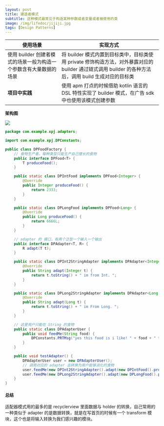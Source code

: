 ```yaml
---
layout: post
title: 建造者模式
subtitle: 这种模式最常见于构造某种参数或者变量或者被使用的类
image: /img/lifedoc/jijiji.jpg
tags: [Design Patterns]
---
```


| 使用场景 | 实现方式 |
|---|---|
| 使用 builder 创建者模式的场景一般为构造一个参数含有大量数据的场景 | 将 builder 模式内置到目标类中，目标类使用 private 修饰构造方法，对外暴露对应的 builder 通过链式调用 builder 的各种方法后，调用 build 生成对应的目标类 |
| **项目中实践** | 使用 apm 打点的时候借助 kotlin 语言的 DSL 特性实现了 builder 模式，在广告 sdk 中也使用该模式创建参数 |

**架构图**

![](https://raw.githubusercontent.com/XPJ1993/images/master/20210902143631.png)


```java
package com.example.xpj.adapters;

import com.example.xpj.DPConstants;

public class DPFoodFactory {
    // 食物生产者，每种类型只能生产自己擅长的食物
    public interface DPFood<T> {
        T produceFood();
    }

    public static class DPIntFood implements DPFood<Integer> {
        @Override
        public Integer produceFood() {
            return 2333;
        }
    }

    public static class DPLongFood implements DPFood<Long> {
        @Override
        public Long produceFood() {
            return 6666L;
        }
    }

    // adapter 的 接口，有两个泛型一个输入一个输出
    public interface DPAdapter<T, R> {
        R adapt(T t);
    }

    public static class DPInt2StringAdapter implements DPAdapter<Integer, String> {
        @Override
        public String adapt(Integer t) {
            return t.toString() + " im from Int. ";
        }
    }

    public static class DPLong2StringAdapter implements DPAdapter<Long, String> {
        @Override
        public String adapt(Long t) {
            return t.toString() + " im From Long. ";
        }
    }

    // 这里用户只能吃 String 的食物
    public static class DPAdapterUser {
        public void feedMe(String food) {
            DPConstants.PRTMsg("yes this food is i like! " + food + " thank you!!");
        }
    }

    public void testAdapter() {
        DPAdapterUser user = new DPAdapterUser();
        // 调用对应的 adapter 去转换为用户能够消化的食物
        user.feedMe(new DPInt2StringAdapter().adapt(new DPIntFood().produceFood()));
        user.feedMe(new DPLong2StringAdapter().adapt(new DPLongFood().produceFood()));
    }
}
```

#### 总结

适配器模式用的最多的是 recyclerview 里面数据与 holder 的转换，自己常用的一种类似于 adapter 的是数据转换，就是在写首页的时候有一个 transform 模块，这个也是将输入转换为我们感兴趣的模块。
